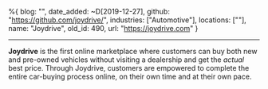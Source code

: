 %{
  blog: "",
  date_added: ~D[2019-12-27],
  github: "https://github.com/joydrive/",
  industries: ["Automotive"],
  locations: [""],
  name: "Joydrive",
  old_id: 490,
  url: "https://joydrive.com"
}

---

**Joydrive** is the first online marketplace where customers can buy both new and pre-owned vehicles without visiting a dealership and get the _actual_ best price. Through Joydrive, customers are empowered to complete the entire car-buying process online, on their own time and at their own pace.
